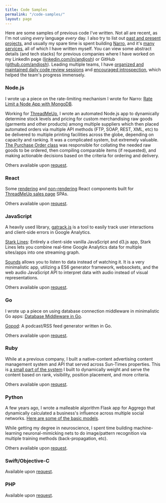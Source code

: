 ```yaml
---
title: Code Samples
permalink: "/code-samples/"
layout: page
---
```


Here are some samples of previous code I've written. Not all are recent, as I'm not using _every_ language _every_ day. I also try to list out [past and present projects](/lists/project), and usually my spare time is spent building [Narro](//www.narro.co), and it's [many services](//narro.co/apps), all of which I have written myself. You can view some abstract details (and tech stacks) for previous companies where I have worked on my LinkedIn page ([linkedin.com/in/andjosh](//linkedin.com/in/andjosh)) or GitHub ([github.com/andjosh](//github.com/andjosh)). Leading multiple teams, I have [organized and maintained daily code review sessions](/2015/04/04/daily-code-reviews/) and [encouraged introspection](http://fives.andjosh.com), which helped the team's progress immensely.

### Node.js
I wrote up a piece on the rate-limiting mechanism I wrote for Narro: [Rate Limit a Node App with MongoDB](/2016/03/13/rate-limit-node-mongodb/).

Working for [ThreadMeUp](//threadmeup.com), I wrote an automated Node.js app to dynamically determine stock levels and pricing for custom merchandising raw goods (garments and other products) among multiple suppliers which then placed automated orders via multiple API methods (FTP, SOAP, REST, XML, etc) to be delivered to multiple printing facilities across the globe, depending on capacity and ranking. It was a complicated system, but extremely valuable. [The Purchase Order class](https://gist.github.com/andjosh/99b322b7ecd6b71ea854fdccdb61eeea) was responsible for collating the needed raw goods to be ordered, then compiling comparable items (if requested), and making actionable decisions based on the criteria for ordering and delivery.

Others available upon [request](mailto:email@andjosh.com).

### React
Some [rendering](https://gist.github.com/andjosh/54c20cb38670d7462e901c2170c5c396) and [non-rendering](https://gist.github.com/andjosh/d4663f4622caba7d35e26e44ec9514e4) React components built for [ThreadMeUp sales page](//threadmeup.com/maximumeffort) SPAs.

Others available upon [request](mailto:email@andjosh.com).

### JavaScript
A heavily used library, [gatrack.js](/gatrack.js) is a tool to easily track user interactions and client-side errors in Google Analytics.

[Stark Lines](//starklines.andjosh.com): Entirely a client-side vanilla JavaScript and d3.js app, Stark Lines lets you combine real-time Google Analytics data for multiple sites/apps into one streaming graph.

[Sounds](//sounds.andjosh.com?id=narro) allows you to listen to data instead of watching it. It is a very minimalistic app, utilizing a ES6 generator framework, websockets, and the web audio JavaScript API to interpret data with audio instead of visual representations.

Others available upon [request](mailto:email@andjosh.com).

### Go
I wrote up a piece on using database connection middleware in minimalistic Go apps: [Database Middleware in Go](/2015/01/31/middleware-in-go/).

[Gopod](https://github.com/jbckmn/gopod): A podcast/RSS feed generator written in Go.

Others available upon [request](mailto:email@andjosh.com).

### Ruby
While at a previous company, I built a native-content advertising content management system and API that served across Sun-Times properties. This is [a small part of the system](https://gist.github.com/andjosh/3e2d7f684aa7903723a21107cbffcf94) I built to dynamically weight and serve the content based on rank, visibility, position placement, and more criteria.

Others available upon [request](mailto:email@andjosh.com).

### Python
A few years ago, I wrote a malleable algorithm Flask app for Aggrego that dynamically calculated a business's influence across multiple social networks. [Here are some of the basic models](https://gist.github.com/andjosh/db74d2e117ea9863f4b295f252fb5a5a).

While getting my degree in neuroscience, I spent time building machine-learning neuronal-mimicking nets to do image/pattern recognition via multiple training methods (back-propagation, etc).

Others available upon [request](mailto:email@andjosh.com).

### Swift/Objective-C
Available upon [request](mailto:email@andjosh.com).

### PHP
Available upon [request](mailto:email@andjosh.com).
